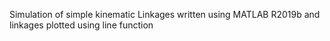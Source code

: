Simulation of simple kinematic Linkages written using MATLAB R2019b and linkages plotted using line function

